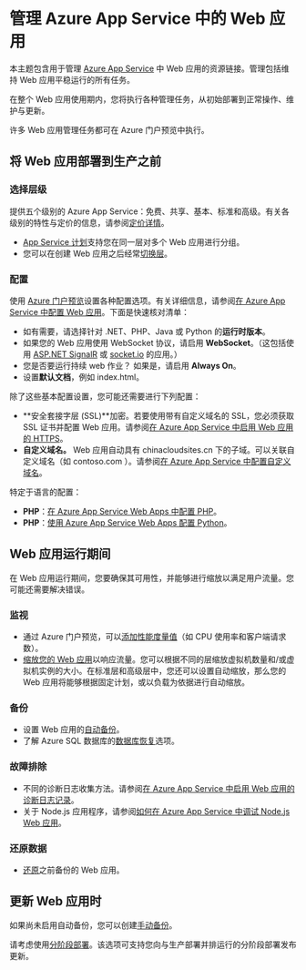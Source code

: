 <properties 
	pageTitle="管理 Azure App Service 中的 Web 应用" 
	description="用于管理 Azure App Service 中 Web 应用的资源链接。" 
	services="app-service\web" 
	documentationCenter="" 
	authors="erikre" 
	manager="wpickett" 
	editor=""/>

<tags
	ms.service="app-service-web"
	ms.date="04/27/2016"
	wacn.date="09/26/2016"/>

# 管理 Azure App Service 中的 Web 应用

本主题包含用于管理 [Azure App Service](/documentation/articles/app-service-changes-existing-services/) 中 Web 应用的资源链接。管理包括维持 Web 应用平稳运行的所有任务。

在整个 Web 应用使用期内，您将执行各种管理任务，从初始部署到正常操作、维护与更新。

许多 Web 应用管理任务都可在 Azure 门户预览中执行。

## 将 Web 应用部署到生产之前

### 选择层级

提供五个级别的 Azure App Service：免费、共享、基本、标准和高级。有关各级别的特性与定价的信息，请参阅[定价详情](/pricing/details/app-service/)。

- [App Service 计划](/documentation/articles/azure-web-sites-web-hosting-plans-in-depth-overview/)支持您在同一层对多个 Web 应用进行分组。
- 您可以在创建 Web 应用之后经常[切换层](/documentation/articles/web-sites-scale/)。

### 配置

使用 [Azure 门户预览](https://portal.azure.cn/)设置各种配置选项。有关详细信息，请参阅[在 Azure App Service 中配置 Web 应用](/documentation/articles/web-sites-configure/)。下面是快速核对清单：

- 如有需要，请选择针对 .NET、PHP、Java 或 Python 的**运行时版本**。
- 如果您的 Web 应用使用 WebSocket 协议，请启用 **WebSocket**。（这包括使用 [ASP.NET SignalR](http://www.asp.net/signalr) 或 [socket.io](/documentation/articles/web-sites-nodejs-chat-app-socketio/) 的应用。）
- 您是否要运行持续 web 作业？ 如果是，请启用 **Always On**。
- 设置**默认文档**，例如 index.html。

除了这些基本配置设置，您可能还需要进行下列配置：

- **安全套接字层 (SSL)**加密。若要使用带有自定义域名的 SSL，您必须获取 SSL 证书并配置 Web 应用。请参阅[在 Azure App Service 中启用 Web 应用的 HTTPS](/documentation/articles/web-sites-configure-ssl-certificate/)。
- **自定义域名。** Web 应用自动具有 chinacloudsites.cn 下的子域。可以关联自定义域名（如 contoso.com ）。请参阅[在 Azure App Service 中配置自定义域名](/documentation/articles/web-sites-custom-domain-name/)。

特定于语言的配置：

- **PHP**：[在 Azure App Service Web Apps 中配置 PHP](/documentation/articles/web-sites-php-configure/)。
- **PHP**：[使用 Azure App Service Web Apps 配置 Python](/documentation/articles/web-sites-python-configure/)。


## Web 应用运行期间

在 Web 应用运行期间，您要确保其可用性，并能够进行缩放以满足用户流量。您可能还需要解决错误。

### 监视

- 通过 Azure 门户预览，可以[添加性能度量值](/documentation/articles/web-sites-monitor/)（如 CPU 使用率和客户端请求数）。
- [缩放您的 Web 应用](/documentation/articles/web-sites-scale/)以响应流量。您可以根据不同的层缩放虚拟机数量和/或虚拟机实例的大小。在标准层和高级层中，您还可以设置自动缩放，那么您的 Web 应用将能够根据固定计划，或以负载为依据进行自动缩放。
 
### 备份

- 设置 Web 应用的[自动备份](/documentation/articles/web-sites-backup/)。
- 了解 Azure SQL 数据库的[数据库恢复](/documentation/articles/sql-database-business-continuity/)选项。

### 故障排除

- 不同的诊断日志收集方法。请参阅[在 Azure App Service 中启用 Web 应用的诊断日志记录](/documentation/articles/web-sites-enable-diagnostic-log/)。
- 关于 Node.js 应用程序，请参阅[如何在 Azure App Service 中调试 Node.js Web 应用](/documentation/articles/web-sites-nodejs-debug/)。

### 还原数据

- [还原](/documentation/articles/web-sites-restore/)之前备份的 Web 应用。


## 更新 Web 应用时

如果尚未启用自动备份，您可以创建[手动备份](/documentation/articles/web-sites-backup/)。

请考虑使用[分阶段部署](/documentation/articles/web-sites-staged-publishing/)。该选项可支持您向与生产部署并排运行的分阶段部署发布更新。

<!-- Anchors. -->

[Before you deploy your site to production]: #before-you-deploy-your-site-to-production
[While your website is running]: #while-your-website-is-running
[When you update your website]: #when-you-update-your-website

  

<!---HONumber=Mooncake_0919_2016-->